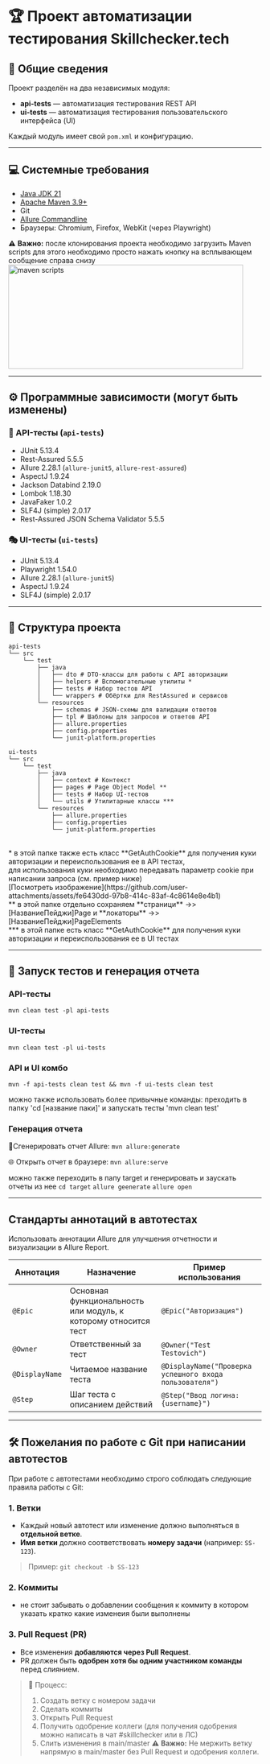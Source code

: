 # 🏆 Проект автоматизации тестирования Skillchecker.tech

## 📌 Общие сведения
Проект разделён на два независимых модуля:
- **api-tests** — автоматизация тестирования REST API  
- **ui-tests** — автоматизация тестирования пользовательского интерфейса (UI)  

Каждый модуль имеет свой `pom.xml` и конфигурацию.

---

## 💻 Системные требования

- [Java JDK 21](https://adoptium.net)  
- [Apache Maven 3.9+](https://maven.apache.org)  
- Git  
- [Allure Commandline](https://docs.qameta.io/allure/)  
- Браузеры: Chromium, Firefox, WebKit (через Playwright)  

⚠️ **Важно:**
после клонирования проекта необходимо загрузить Maven scripts
для этого необходимо просто нажать кнопку на всплывающем сообщение справа снизу
<img width="467" height="207" alt="maven scripts" src="https://github.com/user-attachments/assets/b6d899a9-5ba2-4f9a-9d55-bd6695c8529d" />

---

## ⚙️ Программные зависимости (могут быть изменены)

### 📡 API-тесты (`api-tests`)
- JUnit 5.13.4  
- Rest-Assured 5.5.5  
- Allure 2.28.1 (`allure-junit5`, `allure-rest-assured`)  
- AspectJ 1.9.24  
- Jackson Databind 2.19.0  
- Lombok 1.18.30  
- JavaFaker 1.0.2  
- SLF4J (simple) 2.0.17  
- Rest-Assured JSON Schema Validator 5.5.5  

### 🎭 UI-тесты (`ui-tests`)
- JUnit 5.13.4  
- Playwright 1.54.0  
- Allure 2.28.1 (`allure-junit5`)  
- AspectJ 1.9.24  
- SLF4J (simple) 2.0.17
  
---

## 📂 Структура проекта
```text
api-tests
└── src
    └── test
        ├── java
        │   ├── dto # DTO-классы для работы с API авторизации
        │   ├── helpers # Вспомогательные утилиты *
        │   ├── tests # Набор тестов API
        │   └── wrappers # Обёртки для RestAssured и сервисов
        └── resources
            ├── schemas # JSON-схемы для валидации ответов
            ├── tpl # Шаблоны для запросов и ответов API
            ├── allure.properties 
            ├── config.properties
            └── junit-platform.properties

ui-tests
└── src
    └── test
        ├── java
        │   ├── context # Контекст
        │   ├── pages # Page Object Model **
        │   ├── tests # Набор UI-тестов
        │   └── utils # Утилитарные классы ***
        └── resources
            ├── allure.properties
            ├── config.properties
            └── junit-platform.properties
```
<br>
* в этой папке также есть класс **GetAuthCookie** для получения куки авторизации и переиспользования ее в API тестах,<br>
  для использования куки необходимо передавать параметр cookie при написании запроса (см. пример ниже)<br>
[Посмотреть изображение](https://github.com/user-attachments/assets/fe6430dd-97b8-414c-83af-4c8614e8e4b1)<br>
** в этой папке отдельно сохраняем **страници** ->> [НазваниеПейджи]Page и **локаторы** ->> [НазваниеПейджи]PageElements<br>
*** в этой папке есть класс **GetAuthCookie** для получения куки авторизации и переиспользования ее в UI тестах<br>
  
---

## 🚀 Запуск тестов и генерация отчета
### API-тесты
`mvn clean test -pl api-tests` 
### UI-тесты
`mvn clean test -pl ui-tests`
### API и UI комбо
`mvn -f api-tests clean test && mvn -f ui-tests clean test`

можно также использовать более привычные команды: 
преходить в папку 'cd [название паки]'
и запускать тесты 'mvn clean test' 

### Генерация отчета 
📄Сгенерировать отчет Allure:
`mvn allure:generate`

🌐 Открыть отчет в браузере:
`mvn allure:serve`

можно также переходить в папу target и генерировать и заускать отчеты из нее 
`cd target`
`allure geenerate` 
`allure open`

---

## Стандарты аннотаций в автотестах
Использовать аннотации Allure для улучшения отчетности и визуализации в Allure Report.

| Аннотация | Назначение | Пример использования |
|-----------|------------|-------------------|
| `@Epic` | Основная функциональность или модуль, к которому относится тест | `@Epic("Авторизация")` |
| `@Owner` | Ответственный за тест | `@Owner("Test Testovich")` |
| `@DisplayName` | Читаемое название теста | `@DisplayName("Проверка успешного входа пользователя")` |
| `@Step` | Шаг теста с описанием действий | `@Step("Ввод логина: {username}")` |

---

## 🛠 Пожелания по работе с Git при написании автотестов
При работе с автотестами необходимо строго соблюдать следующие правила работы с Git:

### 1. Ветки
- Каждый новый автотест или изменение должно выполняться в **отдельной ветке**.
- **Имя ветки** должно соответствовать **номеру задачи** (например: `SS-123`).
> Пример: `git checkout -b SS-123`
###  2. Коммиты
- не стоит забывать о добавлении сообщения к коммиту в котором указать кратко какие изменеия были выполнены  
### 3. Pull Request (PR)
- Все изменения **добавляются через Pull Request**.
- PR должен быть **одобрен хотя бы одним участником команды** перед слиянием.
    
> 🔄 Процесс:  
> 1. Создать ветку с номером задачи  
> 2. Сделать коммиты  
> 3. Открыть Pull Request  
> 4. Получить одобрение коллеги (для получения одобрения можно написать в чат #skillchecker или в ЛС)  
> 5. Слить изменения в main/master
⚠️ **Важно:**  Не мержить ветку напрямую в main/master без Pull Request и одобрения коллеги.
